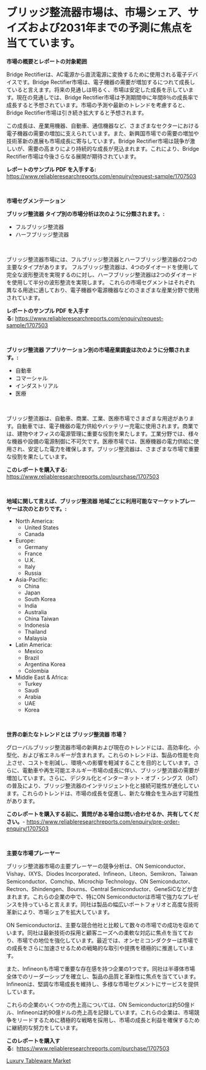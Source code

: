 <p><h1>ブリッジ整流器市場は、市場シェア、サイズおよび2031年までの予測に焦点を当てています。</h1></p><p><strong>市場の概要とレポートの対象範囲</strong></p>
<p><p>Bridge Rectifierは、AC電源から直流電源に変換するために使用される電子デバイスです。Bridge Rectifier市場は、電子機器の需要が増加するにつれて成長していると言えます。将来の見通しは明るく、市場は安定した成長を示しています。現在の見通しでは、Bridge Rectifier市場は予測期間中に年間8％の成長率で成長すると予想されています。市場の予測や最新のトレンドを考慮すると、Bridge Rectifier市場は引き続き拡大すると予想されます。</p><p>この成長は、産業用機器、自動車、通信機器など、さまざまなセクターにおける電子機器の需要の増加に支えられています。また、新興国市場での需要の増加や技術革新の進展も市場成長に寄与しています。Bridge Rectifier市場は競争が激しいが、需要の高まりにより持続的な成長が見込まれます。これにより、Bridge Rectifier市場は今後さらなる展開が期待されています。</p></p>
<p><strong>レポートのサンプル PDF を入手する:</strong> <a href="https://www.reliableresearchreports.com/enquiry/request-sample/1707503">https://www.reliableresearchreports.com/enquiry/request-sample/1707503</a></p>
<p>&nbsp;</p>
<p><strong>市場セグメンテーション</strong></p>
<p><strong>ブリッジ整流器 タイプ別の市場分析は次のように分類されます。:</strong></p>
<p><ul><li>フルブリッジ整流器</li><li>ハーフブリッジ整流器</li></ul></p>
<p>&nbsp;</p>
<p><p>ブリッジ整流器市場には、フルブリッジ整流器とハーフブリッジ整流器の2つの主要なタイプがあります。 フルブリッジ整流器は、4つのダイオードを使用して完全な波形整流を実現するのに対し、ハーフブリッジ整流器は2つのダイオードを使用して半分の波形整流を実現します。 これらの市場セグメントはそれぞれ異なる用途に適しており、電子機器や電源機器などのさまざまな産業分野で使用されています。</p></p>
<p><strong>レポートのサンプル PDF を入手する:</strong>&nbsp;<a href="https://www.reliableresearchreports.com/enquiry/request-sample/1707503">https://www.reliableresearchreports.com/enquiry/request-sample/1707503</a></p>
<p>&nbsp;</p>
<p><strong> ブリッジ整流器 アプリケーション別の市場産業調査は次のように分類されます。:</strong></p>
<p><ul><li>自動車</li><li>コマーシャル</li><li>インダストリアル</li><li>医療</li></ul></p>
<p>&nbsp;</p>
<p><p>ブリッジ整流器は、自動車、商業、工業、医療市場でさまざまな用途があります。自動車では、電子機器の電力供給やバッテリー充電に使用されます。商業では、建物やオフィスの電源管理に重要な役割を果たします。工業分野では、様々な機器や設備の電源制御に不可欠です。医療市場では、医療機器の電力供給に使用され、安定した電力を確保します。ブリッジ整流器は、さまざまな市場で重要な役割を果たしています。</p></p>
<p><strong>このレポートを購入する:</strong>&nbsp; <a href="https://www.reliableresearchreports.com/purchase/1707503">https://www.reliableresearchreports.com/purchase/1707503</a></p>
<p>&nbsp;</p>
<p><strong>地域に関して言えば、ブリッジ整流器 地域ごとに利用可能なマーケットプレーヤーは次のとおりです。:</strong></p>
<p><ul>
    <li>
        North America:
        <ul>
            <li>United States</li>
            <li>Canada</li>
        </ul>
    </li>
    <li>
        Europe:
        <ul>
            <li>Germany</li>
            <li>France</li>
            <li>U.K.</li>
            <li>Italy</li>
            <li>Russia</li>
        </ul>
    </li>
    <li>
        Asia-Pacific:
        <ul>
            <li>China</li>
            <li>Japan</li>
            <li>South Korea</li>
            <li>India</li>
            <li>Australia</li>
            <li>China Taiwan</li>
            <li>Indonesia</li>
            <li>Thailand</li>
            <li>Malaysia</li>
        </ul>
    </li>
    <li>
        Latin America:
        <ul>
            <li>Mexico</li>
            <li>Brazil</li>
            <li>Argentina Korea</li>
            <li>Colombia</li>
        </ul>
    </li>
    <li>
        Middle East & Africa:
        <ul>
            <li>Turkey</li>
            <li>Saudi</li>
            <li>Arabia</li>
            <li>UAE</li>
            <li>Korea</li>
        </ul>
    </li>
    </ul></p>
<p>&nbsp;</p>
<p><strong>世界の新たなトレンドとは ブリッジ整流器 市場？</strong></p>
<p><p>グローバルブリッジ整流器市場の新興および現在のトレンドには、高効率化、小型化、および省エネルギーが含まれます。これらのトレンドは、製品の性能を向上させ、コストを削減し、環境への影響を軽減することを目的としています。さらに、電動車や再生可能エネルギー市場の成長に伴い、ブリッジ整流器の需要が増加しています。さらに、デジタル化とインターネット・オブ・シングス（IoT）の普及により、ブリッジ整流器のインテリジェント化と接続可能性が進化しています。これらのトレンドは、市場の成長を促進し、新たな機会を生み出す可能性があります。</p></p>
<p><strong>このレポートを購入する前に、質問がある場合は問い合わせるか、共有してください。</strong>- <a href="https://www.reliableresearchreports.com/enquiry/pre-order-enquiry/1707503">https://www.reliableresearchreports.com/enquiry/pre-order-enquiry/1707503</a></p>
<p>&nbsp;</p>
<p><strong>主要な市場プレーヤー</strong></p>
<p><p>ブリッジ整流器市場の主要プレーヤーの競争分析は、ON Semiconductor、Vishay、IXYS、Diodes Incorporated、Infineon、Liteon、Semikron、Taiwan Semiconductor、Comchip、Microchip Technology、ON Semiconductor、Rectron、Shindengen、Bourns、Central Semiconductor、GeneSiCなどが含まれます。これらの企業の中で、特にON Semiconductorは市場で強力なプレゼンスを持っていると言えます。同社は製品の幅広いポートフォリオと高度な技術革新により、市場シェアを拡大しています。</p><p>ON Semiconductorは、主要な競合他社と比較して数々の市場での成功を収めています。同社は最新技術の採用と顧客ニーズへの柔軟な対応に焦点を当てており、市場での地位を強化しています。最近では、オンセミコンダクターは市場での成長をさらに加速させるための戦略的な取引や提携を積極的に推進しています。</p><p>また、Infineonも市場で重要な存在感を持つ企業の1つです。同社は半導体市場全体でのリーダーシップを確立し、製品の品質と革新性に焦点を当てています。Infineonは、堅調な市場成長を維持し、多様な市場セグメントにサービスを提供しています。</p><p>これらの企業のいくつかの売上高については、ON Semiconductorは約50億ドル、Infineonは約90億ドルの売上高を記録しています。これらの企業は、市場競争をリードするために積極的な戦略を採用し、市場の成長と利益を確保するために継続的な努力をしています。</p></p>
<p><strong>このレポートを購入する:</strong>&nbsp;&nbsp;<a href="https://www.reliableresearchreports.com/purchase/1707503">https://www.reliableresearchreports.com/purchase/1707503</a></p>
<p><p><a href="https://github.com/Sarissaschmalingtr6fz2739/Market-Research-Report-List-1/blob/main/luxury-tableware-market.md">Luxury Tableware Market</a></p></p>